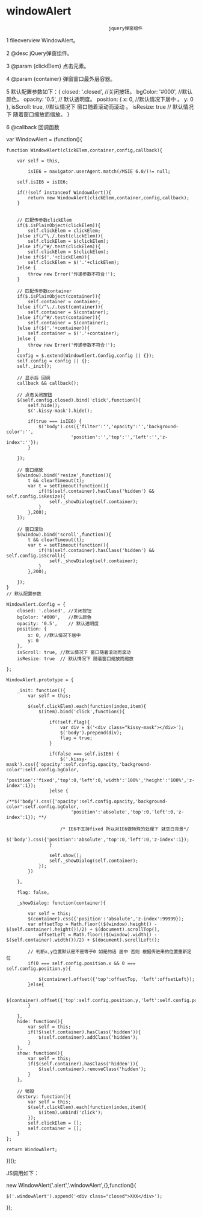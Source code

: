 windowAlert
===========

                                          jquery弹窗组件


 1 fileoverview WindowAlert。
 
 2 @desc jQuery弹窗组件。
 
 3 @param {clickElem} 点击元素。
 
 4 @param {container} 弹窗窗口最外层容器。
 
 5 默认配置参数如下：{
	 closed: '.closed', //关闭按钮。
	 bgColor: '#000',   //默认颜色。
	 opacity: '0.5',    // 默认透明度。
	 position: {
		x: 0, //默认情况下居中 。
		y: 0
	 },
	 isScroll: true, //默认情况下 窗口随着滚动而滚动 。
	 isResize: true  // 默认情况下 随着窗口缩放而缩放。
 }
 
 6 @callback 回调函数  
 
 
 var WindowAlert = (function(){
 
	function WindowAlert(clickElem,container,config,callback){
	
		var self = this,
		
			isIE6 = navigator.userAgent.match(/MSIE 6.0/)!= null;
			
		self.isIE6 = isIE6;
		
		if(!(self instanceof WindowAlert)){
			return new WindowAlert(clickElem,container,config,callback);
		}
		

		// 匹配传参数clickElem
		if($.isPlainObject(clickElem)){
			self.clickElem = clickElem;
		}else if(/^\./.test(clickElem)){
			self.clickElem = $(clickElem);
		}else if(/^#/.test(clickElem)){
			self.clickElem = $(clickElem);
		}else if($('.'+clickElem)){
			self.clickElem = $('.'+clickElem);
		}else {
			throw new Error('传递参数不符合!');
		}

		// 匹配传参数container
		if($.isPlainObject(container)){
			self.container = container;
		}else if(/^\./.test(container)){
			self.container = $(container);
		}else if(/^#/.test(container)){
			self.container = $(container);
		}else if($('.'+container)){
			self.container = $('.'+container);
		}else {
			throw new Error('传递参数不符合!');
		}
		config = $.extend(WindowAlert.Config,config || {});
		self.config = config || {};
		self._init();

		// 显示后 回调
		callback && callback();

		// 点击关闭按钮
		$(self.config.closed).bind('click',function(){
			self.hide();
			$('.kissy-mask').hide();

			if(true === isIE6) {
				$('body').css({'filter':'','opacity':'','background-color':'',
							'position':'','top':'','left':'','z-index':''});
			}
			
		});

		// 窗口缩放
		$(window).bind('resize',function(){
			t && clearTimeout(t);
			var t = setTimeout(function(){
				if(!$(self.container).hasClass('hidden') && self.config.isResize){
					self._showDialog(self.container);
				}
			},200);
		});

		// 窗口滚动
		$(window).bind('scroll',function(){
			t && clearTimeout(t);
			var t = setTimeout(function(){
				if(!$(self.container).hasClass('hidden') && self.config.isScroll){
					self._showDialog(self.container);
				}
			},200);
			
		});
    }
	// 默认配置参数
	
	WindowAlert.Config = {
		closed: '.closed', //关闭按钮
		bgColor: '#000',   //默认颜色
		opacity: '0.5',    // 默认透明度
		position: {
			x: 0, //默认情况下居中 
			y: 0
		},
		isScroll: true, //默认情况下 窗口随着滚动而滚动 
		isResize: true  // 默认情况下 随着窗口缩放而缩放
		
	};
	
	WindowAlert.prototype = {
		
		_init: function(){
			var self = this;
			
			$(self.clickElem).each(function(index,item){
				$(item).bind('click',function(){

					if(!self.flag){
						var div = $('<div class="kissy-mask"></div>');
						$('body').prepend(div);
						flag = true;
					}
					
					if(false === self.isIE6) {
						$('.kissy-mask').css({'opacity':self.config.opacity,'background-color':self.config.bgColor,
							'position':'fixed','top':0,'left':0,'width':'100%','height':'100%','z-index':1}); 
					}else {
						/**$('body').css({'opacity':self.config.opacity,'background-color':self.config.bgColor,
							'position':'absolute','top':0,'left':0,'z-index':1}); **/

						/* IE6不支持fixed 所以对IE6做特殊的处理下 就空白背景*/
						$('body').css({'position':'absolute','top':0,'left':0,'z-index':1});
					}

					self.show();
					self._showDialog(self.container);
				});
			})
			
		},

		flag: false,

		_showDialog: function(container){
			
			var self = this;
			$(container).css({'position':'absolute','z-index':99999});
			var offsetTop = Math.floor(($(window).height() - $(self.container).height())/2) + $(document).scrollTop(),
				offsetLeft = Math.floor(($(window).width() - $(self.container).width())/2) + $(document).scrollLeft();
			
			// 判断x,y位置默认是不是等于0 如是的话 居中 否则 根据传进来的位置重新定位
			if(0 === self.config.position.x && 0 === self.config.position.y){

				$(container).offset({'top':offsetTop, 'left':offsetLeft});
			}else{

				$(container).offset({'top':self.config.position.y,'left':self.config.position.x});
			}
			
		},
		hide: function(){
			var self = this;
			if(!$(self.container).hasClass('hidden')){
				$(self.container).addClass('hidden');
			}
		},
		show: function(){
			var self = this;
			if($(self.container).hasClass('hidden')){
				$(self.container).removeClass('hidden');
			}
		},
		
		// 销毁
		destory: function(){
			var self = this;
			$(self.clickElem).each(function(index,item){
				$(item).unbind('click');
			});
			self.clickElem = [];
			self.container = [];
		}
	};
	
	return WindowAlert;
	
})();

  
 JS调用如下：
 
 new WindowAlert('.alert','.windowAlert',{},function(){
 
	$('.windowAlert').append('<div class="closed">XXX</div>');
	
 });	
 

 

